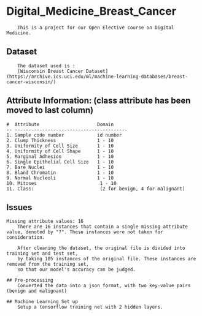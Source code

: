 # Digital_Medicine_Breast_Cancer

        This is a project for our Open Elective course on Digital Medicine. 

## Dataset

        The dataset used is :
        [Wisconsin Breast Cancer Dataset](https://archive.ics.uci.edu/ml/machine-learning-databases/breast-cancer-wisconsin/)


## Attribute Information: (class attribute has been moved to last column)

    #  Attribute                     Domain
    -- -----------------------------------------
    1. Sample code number            id number
    2. Clump Thickness               1 - 10
    3. Uniformity of Cell Size       1 - 10
    4. Uniformity of Cell Shape      1 - 10
    5. Marginal Adhesion             1 - 10
    6. Single Epithelial Cell Size   1 - 10
    7. Bare Nuclei                   1 - 10
    8. Bland Chromatin               1 - 10
    9. Normal Nucleoli               1 - 10
    10. Mitoses                       1 - 10
    11. Class:                        (2 for benign, 4 for malignant)

## Issues
    Missing attribute values: 16
        There are 16 instances that contain a single missing attribute value, denoted by "?". These instances were not taken for consideration.

        After cleaning the dataset, the original file is divided into training set and test set, 
        by taking 105 instances of the original file. These instances are removed from the training set, 
        so that our model's accuracy can be judged.

    ## Pre-processing
        Converted the data into a json format, with two key-value pairs (benign and malignant)

    ## Machine Learning Set up
        Setup a tensorflow training net with 2 hidden layers. 
